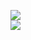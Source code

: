 [![](https://img.shields.io/badge/Made%20With-Github%20Spray-lightgrey.svg?style=for-the-badge&logo=github)](https://github.com/Annihil/github-spray#29495)  
[![](https://i.imgur.com/2DrTn0Z.gif)](https://github.com/Annihil/github-spray)